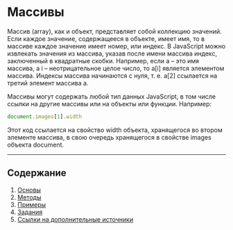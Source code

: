 # Массивы

Массив \(array\), как и объект, представляет собой коллекцию значений. Если каждое значение, содержащееся в объекте, имеет имя, то в массиве каждое значение имеет номер, или индекс. В JavaScript можно извлекать значения из массива, указав после имени массива индекс, заключенный в квадратные скобки. Например, если a – это имя массива, а i – неотрицательное целое число, то a\[i\] является элементом массива. Индексы массива начинаются с нуля, т. е. a\[2\] ссылается на третий элемент массива a.

Массивы могут содержать любой тип данных JavaScript, в том числе ссылки на другие массивы или на объекты или функции. Например:

```js
document.images[1].width
```

Этот код ссылается на свойство width объекта, хранящегося во втором элементе массива, в свою очередь хранящегося в свойстве images объекта document.

---

## Содержание

1. [Основы](/js-basics/arrays/basics.md)
2. [Методы](/js-basics/arrays/methods.md)
3. [Примеры](/js-basics/arrays/examples.md)
4. [Задания](/js-basics/arrays/test-yourself.md)
5. [Ссылки на дополнительные источники](/js-basics/arrays/references.md)




